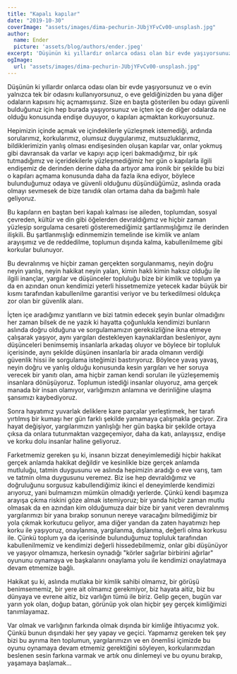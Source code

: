 ```yaml
---
title: "Kapalı kapılar"
date: "2019-10-30"
coverImage: "assets/images/dima-pechurin-JUbjYFvCv00-unsplash.jpg"
author:
  name: Ender
  picture: 'assets/blog/authors/ender.jpeg'
excerpt: 'Düşünün ki yıllardır onlarca odası olan bir evde yaşıyorsunuz ve o evin yalnızca tek bir odasını kullanıyorsunuz, o eve geldiğinizden bu yana diğer odaların kapısını hiç açmamışsınız. Size en başta gösterilen bu odayı güvenli bulduğunuz için hep burada yaşıyorsunuz ve içten içe de diğer odalarda ne olduğu konusunda endişe duyuyor, o kapıları açmaktan korkuyorsunuz.'
ogImage:
  url: "assets/images/dima-pechurin-JUbjYFvCv00-unsplash.jpg"
---
```


Düşünün ki yıllardır onlarca odası olan bir evde yaşıyorsunuz ve o evin yalnızca tek bir odasını kullanıyorsunuz, o eve geldiğinizden bu yana diğer odaların kapısını hiç açmamışsınız. Size en başta gösterilen bu odayı güvenli bulduğunuz için hep burada yaşıyorsunuz ve içten içe de diğer odalarda ne olduğu konusunda endişe duyuyor, o kapıları açmaktan korkuyorsunuz.

Hepimizin içinde açmak ve içindekilerle yüzleşmek istemediği, ardında sorularımız, korkularımız, olumsuz duygularımız, mutsuzluklarımız, bildiklerimizin yanlış olması endişesinden oluşan kapılar var, onlar yokmuş gibi davransak da varlar ve kapıyı açıp içeri bakmadığımız, bir ışık tutmadığımız ve içeridekilerle yüzleşmediğimiz her gün o kapılarla ilgili endişemiz de derinden derine daha da artıyor ama ironik bir şekilde bu bizi o kapıları açmama konusunda daha da fazla ikna ediyor, böylece bulunduğumuz odaya ve güvenli olduğunu düşündüğümüz, aslında orada olmayı sevmesek de bize tanıdık olan ortama daha da bağımlı hale geliyoruz.

Bu kapıların en baştan beri kapalı kalması ise aileden, toplumdan, sosyal çevreden, kültür ve din gibi öğelerden devraldığımız ve hiçbir zaman yüzleşip sorgulama cesareti gösteremediğimiz şartlanmışlığımız ile derinden ilişkili. Bu şartlanmışlığı edinmemizin temelinde ise kimlik ve anlam arayışımız ve de reddedilme, toplumun dışında kalma, kabullenilmeme gibi korkular bulunuyor.

Bu devralınmış ve hiçbir zaman gerçekten sorgulanmamış, neyin doğru neyin yanlış, neyin hakikat neyin yalan, kimin haklı kimin haksız olduğu ile ilgili inançlar, yargılar ve düşünceler topluluğu bize bir kimlik ve toplum ya da en azından onun kendimizi yeterli hissetmemize yetecek kadar büyük bir kısmı tarafından kabullenilme garantisi veriyor ve bu terkedilmesi oldukça zor olan bir güvenlik alanı.

İçten içe aradığımız yanıtların ve bizi tatmin edecek şeyin bunlar olmadığını her zaman bilsek de ne yazık ki hayatta çoğunlukla kendimizi bunların aslında doğru olduğuna ve sorgulamamızın gereksizliğine ikna etmeye çalışarak yaşıyor, aynı yargıları destekleyen kaynaklardan besleniyor, aynı düşünceleri benimsemiş insanlarla arkadaş oluyor ve böylece bir topluluk içerisinde, aynı şekilde düşünen insanlarla bir arada olmanın verdiği güvenlik hissi ile sorgulama isteğimizi bastırıyoruz. Böylece yavaş yavaş, neyin doğru ve yanlış olduğu konusunda kesin yargıları ve her soruya verecek bir yanıtı olan, ama hiçbir zaman kendi soruları ile yüzleşememiş insanlara dönüşüyoruz. Toplumun istediği insanlar oluyoruz, ama gerçek manada bir insan olamıyor, varlığımızın anlamına ve derinliğine ulaşma şansımızı kaybediyoruz.

Sonra hayatımız yuvarlak deliklere kare parçalar yerleştirmek, her tarafı yırtılmış bir kumaşı her gün farklı şekilde yamamaya çalışmakla geçiyor. Zira hayat değişiyor, yargılarımızın yanlışlığı her gün başka bir şekilde ortaya çıksa da onlara tutunmaktan vazgeçemiyor, daha da katı, anlayışsız, endişe ve korku dolu insanlar haline geliyoruz.

Farketmemiz gereken şu ki, insanın bizzat deneyimlemediği hiçbir hakikat gerçek anlamda hakikat değildir ve kesinlikle bize gerçek anlamda mutluluğu, tatmin duygusunu ve aslında hepimizin aradığı o eve varış, tam ve tatmin olma duygusunu veremez. Biz ise hep devraldığımız ve doğruluğunu sorgusuz kabullendiğimiz ikinci el deneyimlerde kendimizi arıyoruz, yani bulmamızın mümkün olmadığı yerlerde. Çünkü kendi başımıza arayışa çıkma riskini göze almak istemiyoruz; bir yanda hiçbir zaman mutlu olmasak da en azından kim olduğumuza dair bize bir yanıt veren devralınmış yargılarımızı bir yana bırakıp sonunun nereye varacağını bilmediğimiz bir yola çıkmak korkutucu geliyor, ama diğer yandan da zaten hayatımızı hep korku ile yaşıyoruz, onaylanma, yargılanma, dışlanma, değerli olma korkusu ile. Çünkü toplum ya da içerisinde bulunduğumuz topluluk tarafından kabullenilmemiz ve kendimizi değerli hissedebilmemiz, onlar gibi düşünüyor ve yaşıyor olmamıza, herkesin oynadığı "körler sağırlar birbirini ağırlar" oyununu oynamaya ve başkalarını onaylama yolu ile kendimizi onaylatmaya devam etmemize bağlı.

Hakikat şu ki, aslında mutlaka bir kimlik sahibi olmamız, bir görüşü benimsememiz, bir yere ait olmamız gerekmiyor, biz hayata aitiz, biz bu dünyaya ve evrene aitiz, biz varlığın tümü ile biriz. Gelip geçen, bugün var yarın yok olan, doğup batan, görünüp yok olan hiçbir şey gerçek kimliğimizi tanımlayamaz.

Var olmak ve varlığının farkında olmak dışında bir kimliğe ihtiyacımız yok. Çünkü bunun dışındaki her şey yapay ve geçici. Yapmamız gereken tek şey bizi bu ayrıma iten toplumun, yargılarımızın ve en önemlisi içimizde bu oyunu oynamaya devam etmemiz gerektiğini söyleyen, korkularımızdan beslenen sesin farkına varmak ve artık onu dinlemeyi ve bu oyunu bırakıp, yaşamaya başlamak...
